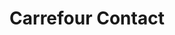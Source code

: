 ---
title: "Carrefour Contact"
url: /brignais/carrefour-contact-rue-du-general-de-gaulle/
shop: Supermarkt
---
